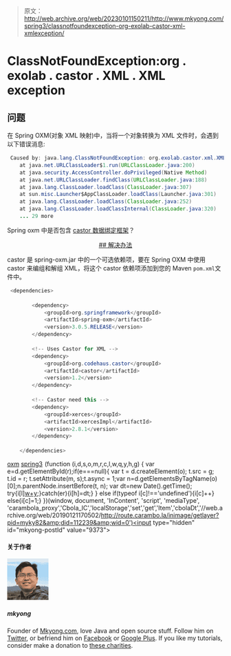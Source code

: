 > 原文：<http://web.archive.org/web/20230101150211/http://www.mkyong.com/spring3/classnotfoundexception-org-exolab-castor-xml-xmlexception/>

# ClassNotFoundException:org . exolab . castor . XML . XML exception

## 问题

在 Spring OXM(对象 XML 映射)中，当将一个对象转换为 XML 文件时，会遇到以下错误消息:

```java
 Caused by: java.lang.ClassNotFoundException: org.exolab.castor.xml.XMLException
	at java.net.URLClassLoader$1.run(URLClassLoader.java:200)
	at java.security.AccessController.doPrivileged(Native Method)
	at java.net.URLClassLoader.findClass(URLClassLoader.java:188)
	at java.lang.ClassLoader.loadClass(ClassLoader.java:307)
	at sun.misc.Launcher$AppClassLoader.loadClass(Launcher.java:301)
	at java.lang.ClassLoader.loadClass(ClassLoader.java:252)
	at java.lang.ClassLoader.loadClassInternal(ClassLoader.java:320)
	... 29 more 
```

Spring oxm 中是否包含 [castor 数据绑定框架](http://web.archive.org/web/20190121170502/http://www.castor.org/)？

 <ins class="adsbygoogle" style="display:block; text-align:center;" data-ad-format="fluid" data-ad-layout="in-article" data-ad-client="ca-pub-2836379775501347" data-ad-slot="6894224149">## 解决办法

castor 是 spring-oxm.jar 中的一个可选依赖项，要在 Spring OXM 中使用 castor 来编组和解组 XML，将这个 castor 依赖项添加到您的 Maven `pom.xml`文件中。

```java
 <dependencies>

		<dependency>
			<groupId>org.springframework</groupId>
			<artifactId>spring-oxm</artifactId>
			<version>3.0.5.RELEASE</version>
		</dependency>

		<!-- Uses Castor for XML -->
		<dependency>
			<groupId>org.codehaus.castor</groupId>
			<artifactId>castor</artifactId>
			<version>1.2</version>
		</dependency>

		<!-- Castor need this -->
		<dependency>
			<groupId>xerces</groupId>
			<artifactId>xercesImpl</artifactId>
			<version>2.8.1</version>
		</dependency>

	</dependencies> 
```

[oxm](http://web.archive.org/web/20190121170502/http://www.mkyong.com/tag/oxm/) [spring3](http://web.archive.org/web/20190121170502/http://www.mkyong.com/tag/spring3/)</ins>![](img/b99b2b274c86c86f8e438fb26df1a17a.png) (function (i,d,s,o,m,r,c,l,w,q,y,h,g) { var e=d.getElementById(r);if(e===null){ var t = d.createElement(o); t.src = g; t.id = r; t.setAttribute(m, s);t.async = 1;var n=d.getElementsByTagName(o)[0];n.parentNode.insertBefore(t, n); var dt=new Date().getTime(); try{i[l][w+y](h,i[l][q+y](h)+'&amp;'+dt);}catch(er){i[h]=dt;} } else if(typeof i[c]!=='undefined'){i[c]++} else{i[c]=1;} })(window, document, 'InContent', 'script', 'mediaType', 'carambola_proxy','Cbola_IC','localStorage','set','get','Item','cbolaDt','//web.archive.org/web/20190121170502/http://route.carambo.la/inimage/getlayer?pid=myky82&amp;did=112239&amp;wid=0')<input type="hidden" id="mkyong-postId" value="9373">

#### 关于作者

![author image](img/69c9502065281fe1cc79db9220c87038.png)

##### mkyong

Founder of [Mkyong.com](http://web.archive.org/web/20190121170502/http://mkyong.com/), love Java and open source stuff. Follow him on [Twitter](http://web.archive.org/web/20190121170502/https://twitter.com/mkyong), or befriend him on [Facebook](http://web.archive.org/web/20190121170502/http://www.facebook.com/java.tutorial) or [Google Plus](http://web.archive.org/web/20190121170502/https://plus.google.com/110948163568945735692?rel=author). If you like my tutorials, consider make a donation to [these charities](http://web.archive.org/web/20190121170502/http://www.mkyong.com/blog/donate-to-charity/).